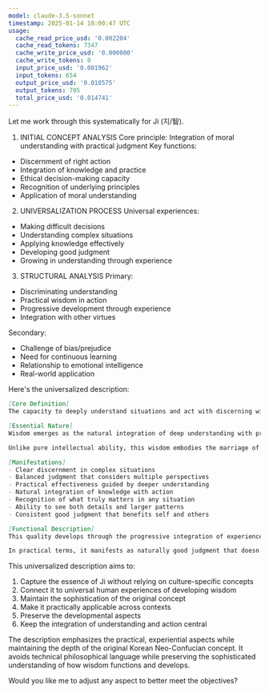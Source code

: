```yaml
---
model: claude-3.5-sonnet
timestamp: 2025-01-14 18:00:47 UTC
usage:
  cache_read_price_usd: '0.002204'
  cache_read_tokens: 7347
  cache_write_price_usd: '0.000000'
  cache_write_tokens: 0
  input_price_usd: '0.001962'
  input_tokens: 654
  output_price_usd: '0.010575'
  output_tokens: 705
  total_price_usd: '0.014741'
---
```


Let me work through this systematically for Ji (지/智).

1. INITIAL CONCEPT ANALYSIS
Core principle: Integration of moral understanding with practical judgment
Key functions:
- Discernment of right action
- Integration of knowledge and practice
- Ethical decision-making capacity
- Recognition of underlying principles
- Application of moral understanding

2. UNIVERSALIZATION PROCESS
Universal experiences:
- Making difficult decisions
- Understanding complex situations
- Applying knowledge effectively
- Developing good judgment
- Growing in understanding through experience

3. STRUCTURAL ANALYSIS
Primary:
- Discriminating understanding
- Practical wisdom in action
- Progressive development through experience
- Integration with other virtues

Secondary:
- Challenge of bias/prejudice
- Need for continuous learning
- Relationship to emotional intelligence
- Real-world application

Here's the universalized description:

```markdown
[Core Definition]
The capacity to deeply understand situations and act with discerning wisdom, combining clear perception with practical judgment. It manifests as the ability to recognize what truly matters in any situation and respond appropriately, integrating knowledge with action through mature understanding.

[Essential Nature]
Wisdom emerges as the natural integration of deep understanding with practical judgment. It goes beyond mere knowledge or intelligence, representing a mature capacity to perceive the essential nature of situations and respond appropriately. This quality combines clarity of perception with depth of understanding, enabling one to recognize underlying patterns and principles while maintaining practical effectiveness.

Unlike pure intellectual ability, this wisdom embodies the marriage of understanding with ethical discernment, resulting in consistently sound judgment that serves both individual and collective wellbeing.

[Manifestations]
- Clear discernment in complex situations
- Balanced judgment that considers multiple perspectives
- Practical effectiveness guided by deeper understanding
- Natural integration of knowledge with action
- Recognition of what truly matters in any situation
- Ability to see both details and larger patterns
- Consistent good judgment that benefits self and others

[Functional Description]
This quality develops through the progressive integration of experience with understanding. It begins with basic discernment and grows through repeated exposure to varied situations, reflection on experience, and the cultivation of deeper insight. The process involves both learning from direct experience and absorbing wisdom from others, gradually building a comprehensive capacity for understanding and effective action.

In practical terms, it manifests as naturally good judgment that doesn't require lengthy deliberation. Those who embody this quality demonstrate an immediate grasp of situations and respond appropriately without forced calculation. Their actions show a natural alignment with what's truly important, benefiting themselves and others through consistently wise choices and behaviors.
```

This universalized description aims to:
1. Capture the essence of Ji without relying on culture-specific concepts
2. Connect it to universal human experiences of developing wisdom
3. Maintain the sophistication of the original concept
4. Make it practically applicable across contexts
5. Preserve the developmental aspects
6. Keep the integration of understanding and action central

The description emphasizes the practical, experiential aspects while maintaining the depth of the original Korean Neo-Confucian concept. It avoids technical philosophical language while preserving the sophisticated understanding of how wisdom functions and develops.

Would you like me to adjust any aspect to better meet the objectives?